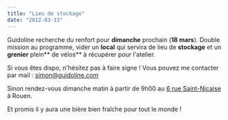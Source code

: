 ```yaml
---
title: "Lieu de stockage"
date: "2012-03-13"
---
```


Guidoline recherche du renfort pour **dimanche** prochain (**18 mars**). Double mission au programme, vider un **local** qui servira de lieu de **stockage** et un **grenier** plein** de vélos** à récupérer pour l'atelier.

Si vous êtes dispo, n'hésitez pas à faire signe ! Vous pouvez me contacter par mail : [simon@guidoline.com](mailto:simon@guidoline.com)

Sinon rendez-vous dimanche matin à partir de 9h00 au [6 rue Saint-Nicaise](http://maps.google.fr/maps?q=6+Rue+Saint-Nicaise,+Rouen&hl=fr&sll=49.443926,1.10304&sspn=0.001463,0.002411&t=w&hnear=6+Rue+Saint-Nicaise,+76000+Rouen,+Seine-Maritime,+Haute-Normandie&z=16) à Rouen.

Et promis il y aura une bière bien fraîche pour tout le monde !
